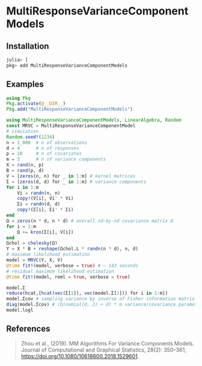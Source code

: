 # MultiResponseVarianceComponentModels

## Installation
```julia
julia> ]
pkg> add MultiResponseVarianceComponentModels
```
## Examples
```julia
using Pkg
Pkg.activate(@__DIR__)
Pkg.add("MultiResponseVarianceComponentModels")

using MultiResponseVarianceComponentModels, LinearAlgebra, Random
const MRVC = MultiResponseVarianceComponentModel
# simulation
Random.seed!(1234)
n = 1_000  # n of observations
d = 4      # n of responses
p = 10     # n of covariates
m = 3      # n of variance components
X = rand(n, p)
B = rand(p, d) 
V = [zeros(n, n) for _ in 1:m] # kernel matrices
Σ = [zeros(d, d) for _ in 1:m] # variance components
for i in 1:m
    Vi = randn(n, n)
    copy!(V[i], Vi' * Vi)
    Σi = randn(d, d)
    copy!(Σ[i], Σi' * Σi)
end
Ω = zeros(n * d, n * d) # overall nd-by-nd covariance matrix Ω
for i = 1:m
    Ω += kron(Σ[i], V[i])
end
Ωchol = cholesky(Ω)
Y = X * B + reshape(Ωchol.L * randn(n * d), n, d)
# maximum likelihood estimation
model = MRVC(Y, X, V)
@time fit!(model, verbose = true) # ~ 143 seconds
# residual maximum likelihood estimation
@time fit!(model, reml = true, verbose = true)

model.Σ
reduce(hcat,[hcat(vec(Σ[1]), vec(model.Σ[1])) for i in 1:m])
model.Σcov # sampling variance by inverse of Fisher information matrix
diag(model.Σcov) # (binomial(d, 2) + d) * m variance/covariance parameters
model.logl
```
## References
> Zhou et al., (2019). MM Algorithms For Variance Components Models. Journal of Computational and Graphical Statistics, 28(2): 350–361, https://doi.org/10.1080/10618600.2018.1529601.